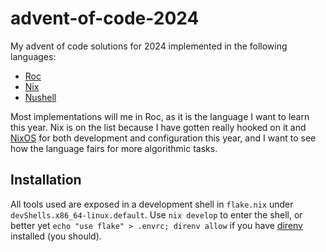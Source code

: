 # advent-of-code-2024
My advent of code solutions for 2024 implemented in the following languages:
- [Roc](https://www.roc-lang.org/)
- [Nix](https://nix.dev/manual/nix/latest/language/index.html)
- [Nushell](https://www.nushell.sh/)
<!-- - [Nickel](https://nickel-lang.org/) -->

Most implementations will me in Roc, as it is the language I want to learn this year. Nix
is on the list because I have gotten really hooked on it and [NixOS](https://nixos.org/) for both development and configuration
this year, and I want to see how the language fairs for more algorithmic tasks.

## Installation

All tools used are exposed in a development shell in `flake.nix` under `devShells.x86_64-linux.default`. Use `nix develop` to enter the shell, or better yet `echo "use flake" > .envrc; direnv allow` if you have [direnv](https://direnv.net/) installed (you should).

